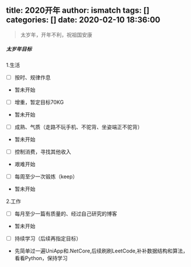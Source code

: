 title: 2020开年
author: ismatch
tags: []
categories: []
date: 2020-02-10 18:36:00
---
> 太岁年，开年不利，祝祖国安康

##### 太岁年目标
1.生活
- [ ] 按时、规律作息
 - 暂未开始
- [ ] 增重，暂定目标70KG
 - 暂未开始
- [ ] 成熟、气质（走路不玩手机、不驼背、坐姿端正不驼背）
 - 暂未开始
- [ ] 控制消费，寻找其他收入
 - 艰难开始
- [ ] 每周至少一次锻炼（keep）
 - 暂未开始

2.工作
- [ ] 每月至少一篇有质量的、经过自己研究的博客
 - 暂未开始
- [ ] 持续学习（后续再指定目标）
 - 先简单过一遍UniApp和.NetCore,后续刷刷LeetCode,补补数据结构和算法，看看Python，保持学习